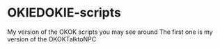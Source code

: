 # OKIEDOKIE-scripts
My version of the OKOK scripts you may see around
The first one is my version of the OKOKTalktoNPC
